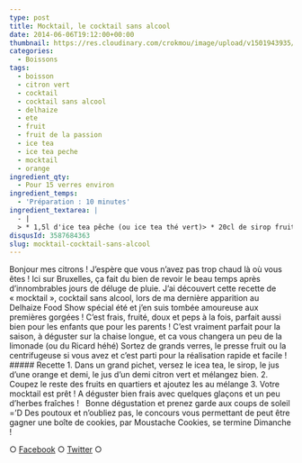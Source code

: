 ```yaml
---
type: post
title: Mocktail, le cocktail sans alcool
date: 2014-06-06T19:12:00+00:00
thumbnail: https://res.cloudinary.com/crokmou/image/upload/v1501943935/mocktail-cocktail-sans-alcool-passion-peche-orange-citron-vert.jpg
categories: 
  - Boissons
tags: 
  - boisson
  - citron vert
  - cocktail
  - cocktail sans alcool
  - delhaize
  - ete
  - fruit
  - fruit de la passion
  - ice tea
  - ice tea peche
  - mocktail
  - orange
ingredient_qty: 
  - Pour 15 verres environ
ingredient_temps: 
  - 'Préparation : 10 minutes'
ingredient_textarea: |
  - |
  > * 1,5l d'ice tea pêche (ou ice tea thé vert)> * 20cl de sirop fruit de la passion> * 2 oranges> * 1 citron vert> * menthe fraîche ou basilic (cela peut paraître étrange mais c'est bon !)> * glaçons
disqusId: 3587684363
slug: mocktail-cocktail-sans-alcool
---
```


Bonjour mes citrons ! J’espère que vous n’avez pas trop chaud là où vous êtes ! Ici sur Bruxelles, ça fait du bien de revoir le beau temps après d’innombrables jours de déluge de pluie. J’ai découvert cette recette de « mocktail », cocktail sans alcool, lors de ma dernière apparition au Delhaize Food Show spécial été et j’en suis tombée amoureuse aux premières gorgées ! C’est frais, fruité, doux et peps à la fois, parfait aussi bien pour les enfants que pour les parents ! C’est vraiment parfait pour la saison, à déguster sur la chaise longue, et ca vous changera un peu de la limonade (ou du Ricard héhé) Sortez de grands verres, le presse fruit ou la centrifugeuse si vous avez et c’est parti pour la réalisation rapide et facile ! ##### Recette 1\. Dans un grand pichet, versez le icea tea, le sirop, le jus d’une orange et demi, le jus d’un demi citron vert et mélangez bien. 2\. Coupez le reste des fruits en quartiers et ajoutez les au mélange 3\. Votre mocktail est prêt ! A déguster bien frais avec quelques glaçons et un peu d’herbes fraîches !   Bonne dégustation et prenez garde aux coups de soleil =’D Des poutoux et n’oubliez pas, le concours vous permettant de peut être gagner une boîte de cookies, par Moustache Cookies, se termine Dimanche !  

○ [Facebook](https://www.facebook.com/crokmou.blog) ○ [Twitter](https://twitter.com/Crokmou) ○